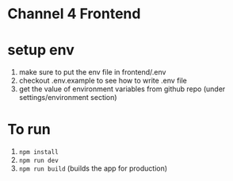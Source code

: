 # Channel 4 Frontend

# setup env 
1. make sure to put the env file in frontend/.env
2. checkout .env.example to see how to write .env file
3. get the value of environment variables from github repo (under settings/environment section)
# To run

1. `npm install`
2. `npm run dev`
3. `npm run build` (builds the app for production)
